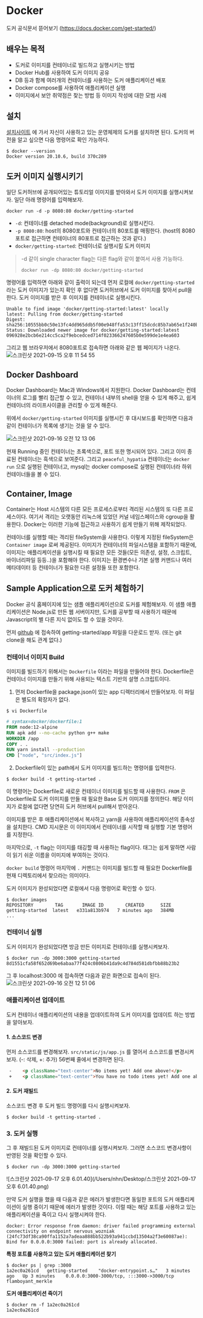 # Docker

도커 공식문서 뜯어보기 (https://docs.docker.com/get-started/)



## 배우는 목적

* 도커로 이미지를 컨테이너로 빌드하고 실행시키는 방법
* Docker Hub를 사용하여 도커 이미지 공유
* DB 등과 함께 여러개의 컨테이너를 사용하는 도커 애플리케이션 배포
* Docker compose를 사용하여 애플리케이션 실행
* 이미지에서 보안 취약점은 찾는 방법 등 이미지 작성에 대한 모범 사례



## 설치

[설치사이트](https://docs.docker.com/get-started/#download-and-install-docker) 에 가서 자신이 사용하고 있는 운영체제의 도커를 설치하면 된다. 도커의 버전을 알고 싶으면 다음 명령어로 확인 가능하다.

```shell
$ docker --version 
Docker version 20.10.6, build 370c289
```



## 도커 이미지 실행시키기

일단 도커허브에 공개되어있는 튜토리얼 이미지를 받아와서 도커 이미지를 실행시켜보자. 일단 아래 명령어를 입력해보자.

```shell
docker run -d -p 8080:80 docker/getting-started
```

* `-d`: 컨테이너를 detached mode(background)로 실행시킨다.
* `-p 8080:80`: host의 8080포트와 컨테이너의 80포트를 매핑한다. (host의 8080포트로 접근하면 컨테이너의 80포트로 접근하는 것과 같다.)
* `docker/getting-started`: 컨테이너로 실행시킬 도커 이미지



> -d 같이 single character flag는 다른 flag와 같이 붙여서 사용 가능하다.
>
> ```shell
> docker run -dp 8080:80 docker/getting-started
> ```



명령어를 입력하면 아래와 같이 출력이 되는데 먼저 로컬에 `docker/getting-started` 라는 도커 이미지가 있는지 확인 후 없다면 도커허브에서 도커 이미지를 찾아서 pull을 한다. 도커 이미지를 받은 후 이미지를 컨테이너로 실행시킨다.

```
Unable to find image 'docker/getting-started:latest' locally
latest: Pulling from docker/getting-started
Digest: sha256:10555bb0c50e13fc4dd965ddb5f00e948ffa53c13ff15dcdc85b7ab65e1f240b
Status: Downloaded newer image for docker/getting-started:latest
096928e2bcb6e214cc5ca2f9ebcedced714f023366247605b0e599de1e4ea603
```



그리고 웹 브라우저에서 8080포트로 접속하면 아래와 같은 웹 페이지가 나온다.
![스크린샷 2021-09-15 오후 11 54 55](https://user-images.githubusercontent.com/35602698/133467220-784014da-894f-45bb-a29d-62898325a4ce.png)



## Docker Dashboard

Docker Dashboard는 Mac과 Windows에서 지원한다. Docker Dashboard는 컨테이너의 로그를 빨리 접근할 수 있고, 컨테이너 내부의 shell을 얻을 수 있게 해주고, 쉽게 컨테이너의 라이프사이클을 관리할 수 있게 해준다. 

위에서 `docker/getting-started` 이미지를 실행시킨 후 대시보드를 확인하면 다음과 같이 컨테이너가 목록에 생기는 것을 알 수 있다.

![스크린샷 2021-09-16 오전 12 13 06](https://user-images.githubusercontent.com/35602698/133467180-1c6378fd-4b2b-44f6-abe3-ff6eaf4dc007.png)


현재 Running 중인 컨테이너는 초록색으로, 포트 또한 명시되어 있다. 그리고 이미 종료된 컨테이너는 흑색으로 보여준다. 그리고 `peaceful_hypatia` 컨테이너는 `docker run` 으로 실행된 컨테이너고, mysql는 docker compose로 실행된 컨테이너라 하위 컨테이너들을 볼 수 있다.







## Container, Image

Container는 Host 시스템의 다른 모든 프로세스로부터 격리된 시스템의 또 다른 프로세스이다. 여기서 격리는 오랫동안 리눅스에 있었던 커널 네임스페이스와 cgroup을 활용한다. Docker는 이러한 기능에 접근하고 사용하기 쉽게 만들기 위해 제작되었다.

컨테이너를 실행할 때는 격리된 fileSystem을 사용한다. 이렇게 지정된 fileSystem은 `Container image` 로써 제공된다. 이미지가 컨테이너의 파일시스템을 포함하기 때문에, 이미지는 애플리케이션을 실행시킬 때 필요한 모든 것들(모든 의존성, 설정, 스크립트, 바이너리파일 등등..)을 포함해야 한다. 이미지는 환경변수나 기본 실행 커맨드나 여러 메타데이터 등 컨테이너가 필요한 다른 설정들 또한 포함한다.





## Sample Application으로 도커 체험하기

Docker 공식 홈페이지에 있는 샘플 애플리케이션으로 도커를 체험해보자. 이 샘플 애플리케이션은 Node.js로 만든 웹 서버이지만, 도커를 공부할 때 사용하기 때문에 Javascript의 별 다른 지식 없이도 할 수 있을 것이다. 

먼저 [github](https://github.com/docker/getting-started/tree/master/app) 에 접속하여 getting-started/app 파일을 다운로드 받자. (또는 git clone을 해도 관계 없다.) 



### 컨테이너 이미지 Build

이미지를 빌드하기 위해서는 `Dockerfile` 이라는 파일을 만들어야 한다. Dockerfile은 컨테이너 이미지를 만들기 위해 사용되는 텍스트 기반의 설명 스크립트이다. 

1. 먼저 Dockerfile을 package.json이 있는 app 디렉터리에서 만들어보자. 이 파일은 별도의 확장자가 없다.

```shell
$ vi Dockerfile
```

```dockerfile
# syntax=docker/dockerfile:1
FROM node:12-alpine
RUN apk add --no-cache python g++ make
WORKDIR /app
COPY . .
RUN yarn install --production
CMD ["node", "src/index.js"]
```

2. Dockerfile이 있는 path에서 도커 이미지를 빌드하는 명령어를 입력한다.

```shell
$ docker build -t getting-started .
```

이 명령어는 Dockerfile로 새로운 컨테이너 이미지를 빌드할 때 사용한다. `FROM` 은 Dockerfile로 도커 이미지를 만들 때 필요한 Base 도커 이미지를 정의한다. 해당 이미지가 로컬에 없다면 당연히 도커 허브에서 pull해서 받아온다. 

이미지를 받은 후 애플리케이션에서 복사하고 yarn을 사용하여 애플리케이션의 종속성을 설치한다. CMD 지시문은 이 이미지에서 컨테이너를 시작할 때 실행할 기본 명령어를 지정한다.

마지막으로, `-t` flag는 이미지를 태깅할 때 사용하는 flag이다. 태그는 쉽게 말하면 사람이 읽기 쉬운 이름을 이미지에 부여하는 것이다. 

`docker build` 명령어 마지막에 `.`  커맨드는 이미지를 빌드할 때 필요한 Dockerfile를 현재 디렉토리에서 찾으라는 의미이다.



도커 이미지가 완성되었다면 로컬에서 다음 명령어로 확인할 수 있다.

```shell
$ docker images
REPOSITORY        TAG       IMAGE ID        CREATED      SIZE
getting-started  latest   e331a813b974   7 minutes ago   384MB
...
```



### 컨테이너 실행

도커 이미지가 완성되었다면 방금 만든 이미지로 컨테이너를 실행시켜보자.

```shell
$ docker run -dp 3000:3000 getting-started
8d1551cfa58f652d69be6abaa77f424c0806b41da9c4d784d581dbfbb88b23b2
```



그 후 localhost:3000 에 접속하면 다음과 같은 화면으로 접속이 된다.
![스크린샷 2021-09-16 오전 12 51 06](https://user-images.githubusercontent.com/35602698/133467101-9bbf6862-286e-438b-9865-0f22e2796cc2.png)





### 애플리케이션 업데이트

도커 컨테이너 애플리케이션의 내용을 업데이트하여 도커 이미지를 업데이트 하는 방법을 알아보자.



#### 1. 소스코드 변경

먼저 소스코드를 변경해보자. `src/static/js/app.js` 를 열어서 소스코드를 변경시켜보자. (-: 삭제, +: 추가) 56번째 줄에서 변경하면 된다.

```html
 -    <p className="text-center">No items yet! Add one above!</p>
 +    <p className="text-center">You have no todo items yet! Add one above!</p>
```



#### 2. 도커 재빌드

소스코드 변경 후 도커 빌드 명령어를 다시 실행시켜보자.

```shell
$ docker build -t getting-started .
```



### 3. 도커 실행

그 후 재빌드된 도커 이미지로 컨테이너를 실행시켜보자. 그러면 소스코드 변경사항이 반영된 것을 확인할 수 있다.

```shell
$ docker run -dp 3000:3000 getting-started
```

![스크린샷 2021-09-17 오후 6.01.40](/Users/nhn/Desktop/스크린샷 2021-09-17 오후 6.01.40.png)



만약 도커 실행을 했을 때 다음과 같은 에러가 발생한다면 동일한 포트의 도커 애플리케이션이 실행 중이기 때문에 에러가 발생한 것이다. 이럴 때는 해당 포트를 사용하고 있는 애플리케이션을 죽이고 다시 실행시켜야 한다.

```
docker: Error response from daemon: driver failed programming external connectivity on endpoint nervous_wozniak (24fc73df38ca90ffa1152a7adeaa888bb522b93a941ccbd13504a2f3e60087ae): Bind for 0.0.0.0:3000 failed: port is already allocated.
```

**특정 포트를 사용하고 있는 도커 애플리케이션 찾기**

```shell
$ docker ps | grep :3000
1a2ec0a261cd   getting-started    "docker-entrypoint.s…"   3 minutes ago   Up 3 minutes    0.0.0.0:3000-3000/tcp, :::3000->3000/tcp                                                                                                   flamboyant_merkle
```

**도커 애플리케이션 죽이기**

```shell
$ docker rm -f 1a2ec0a261cd    
1a2ec0a261cd
```

 





